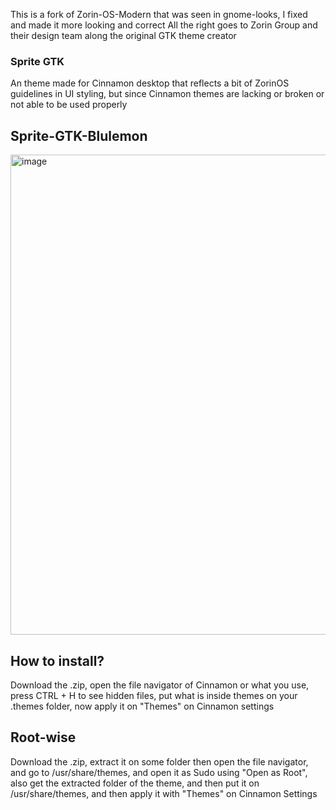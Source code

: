 This is a fork of Zorin-OS-Modern that was seen in gnome-looks, I fixed and made it more looking and correct
All the right goes to Zorin Group and their design team along the original GTK theme creator
### Sprite GTK
An theme made for Cinnamon desktop that reflects a bit of ZorinOS guidelines in UI styling, but since Cinnamon themes are lacking or broken or not able to be used properly

## Sprite-GTK-Blulemon
<img width="1366" height="768" alt="image" src="https://github.com/user-attachments/assets/1d0f4c47-1015-4667-8b8f-c4a286bee75c" />



## How to install?
Download the .zip, open the file navigator of Cinnamon or what you use, press CTRL + H to see hidden files, put what is inside themes on your .themes folder, now apply it on "Themes" on Cinnamon settings

## Root-wise
Download the .zip, extract it on some folder then open the file navigator, and go to /usr/share/themes, and open it as Sudo using "Open as Root", also get the extracted folder of the theme, and then put it on /usr/share/themes, and then apply it with "Themes" on Cinnamon Settings
